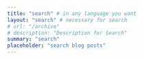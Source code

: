 ```yaml
---
title: "search" # in any language you want
layout: "search" # necessary for search
# url: "/archive"
# description: "Description for Search"
summary: "search"
placeholder: "search blog posts"
---
```

